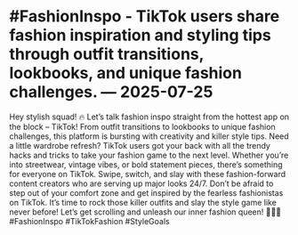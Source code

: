 # #FashionInspo - TikTok users share fashion inspiration and styling tips through outfit transitions, lookbooks, and unique fashion challenges. — 2025-07-25

Hey stylish squad! 🔥 Let’s talk fashion inspo straight from the hottest app on the block – TikTok! From outfit transitions to lookbooks to unique fashion challenges, this platform is bursting with creativity and killer style tips. Need a little wardrobe refresh? TikTok users got your back with all the trendy hacks and tricks to take your fashion game to the next level. Whether you’re into streetwear, vintage vibes, or bold statement pieces, there’s something for everyone on TikTok. Swipe, switch, and slay with these fashion-forward content creators who are serving up major looks 24/7. Don’t be afraid to step out of your comfort zone and get inspired by the fearless fashionistas on TikTok. It’s time to rock those killer outfits and slay the style game like never before! Let’s get scrolling and unleash our inner fashion queen! 💃🏽✨ #FashionInspo #TikTokFashion #StyleGoals